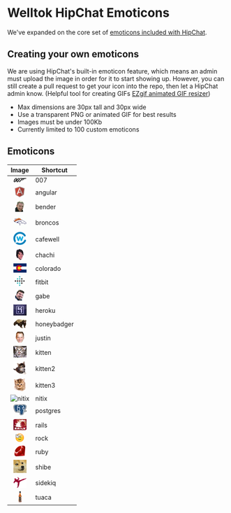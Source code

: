 # Welltok HipChat Emoticons

We've expanded on the core set of [emoticons included with HipChat](http://hipchat-emoticons.nyh.name).

## Creating your own emoticons

We are using HipChat's built-in emoticon feature, which means an admin must upload the image in order for it to start showing up. However, you can still create a pull request to get your icon into the repo, then let a HipChat admin know. (Helpful tool for creating GIFs [EZgif animated GIF resizer](http://ezgif.com/resize))

* Max dimensions are 30px tall and 30px wide
* Use a transparent PNG or animated GIF for best results
* Images must be under 100Kb
* Currently limited to 100 custom emoticons

## Emoticons

| Image                                     | Shortcut    |
| :-------------------------------------:   | ----------- |
| ![007](emoticons/007.png)                 | 007         |
| ![angular](emoticons/angular.png)         | angular     |
| ![bender](emoticons/bender.png)           | bender      |
| ![broncos](emoticons/broncos.png)         | broncos     |
| ![cafewell](emoticons/cafewell.png)       | cafewell    |
| ![chachi](emoticons/chachi.png)           | chachi      |
| ![colorado](emoticons/colorado.png)       | colorado    |
| ![fitbit](emoticons/fitbit.png)           | fitbit      |
| ![gabe](emoticons/gabe.png)               | gabe        |
| ![heroku](emoticons/heroku.png)           | heroku      |
| ![honeybadger](emoticons/honeybadger.png) | honeybadger |
| ![justin](emoticons/justin.png)           | justin      |
| ![kitten](emoticons/kitten.png)           | kitten      |
| ![kitten2](emoticons/kitten2.png)         | kitten2     |
| ![kitten3](emoticons/kitten3.png)         | kitten3     |
| ![nitix](emoticons/nitix.png)             | nitix       |
| ![postgres](emoticons/postgres.png)       | postgres    |
| ![rails](emoticons/rails.png)             | rails       |
| ![rock](emoticons/rock.gif)               | rock        |
| ![ruby](emoticons/ruby.png)               | ruby        |
| ![shibe](emoticons/shibe.gif)             | shibe       |
| ![sidekiq](emoticons/sidekiq.png)         | sidekiq     |
| ![tuaca](emoticons/tuaca.png)             | tuaca       |
